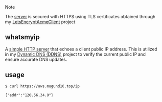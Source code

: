> [!NOTE]
> The [server](https://aws.mugund10.top/ip) is secured with HTTPS using TLS certificates obtained through my [LetsEncryptAcmeClient](https://github.com/mugund10/LetsEncryptAcmeClient) project


## whatsmyip

A [simple HTTP server](https://aws.mugund10.top/ip) that echoes a client public IP address. This is utilized in my [Dynamic DNS (DDNS)](https://github.com/mugund10/dynamicdns) project to verify the current public IP and ensure accurate DNS updates.

## usage

```bash
$ curl https://aws.mugund10.top/ip
```
`{"addr":"120.56.34.0"}`
